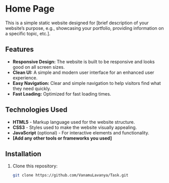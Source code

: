 # Home Page

This is a simple static website designed for [brief description of your website’s purpose, e.g., showcasing your portfolio, providing information on a specific topic, etc.].

## Features

- **Responsive Design:** The website is built to be responsive and looks good on all screen sizes.
- **Clean UI:** A simple and modern user interface for an enhanced user experience.
- **Easy Navigation:** Clear and simple navigation to help visitors find what they need quickly.
- **Fast Loading:** Optimized for fast loading times.

## Technologies Used

- **HTML5** - Markup language used for the website structure.
- **CSS3** - Styles used to make the website visually appealing.
- **JavaScript** (optional) - For interactive elements and functionality.
- **[Add any other tools or frameworks you used]**

## Installation

1. Clone this repository:
   ```bash
   git clone https://github.com/VanamuLavanya/Task.git
